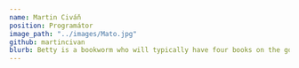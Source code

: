 ```yaml
---
name: Martin Civáň
position: Programátor
image_path: "../images/Mato.jpg"
github: martincivan
blurb: Betty is a bookworm who will typically have four books on the go.
---
```

